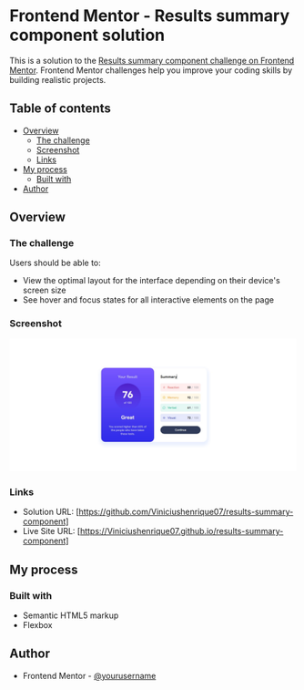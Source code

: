 # Frontend Mentor - Results summary component solution

This is a solution to the [Results summary component challenge on Frontend Mentor](https://www.frontendmentor.io/challenges/results-summary-component-CE_K6s0maV). Frontend Mentor challenges help you improve your coding skills by building realistic projects. 

## Table of contents

- [Overview](#overview)
  - [The challenge](#the-challenge)
  - [Screenshot](#screenshot)
  - [Links](#links)
- [My process](#my-process)
  - [Built with](#built-with)
- [Author](#author)

## Overview

### The challenge

Users should be able to:

- View the optimal layout for the interface depending on their device's screen size
- See hover and focus states for all interactive elements on the page

### Screenshot

![](./screenshot.jpg)


### Links

- Solution URL: [https://github.com/Viniciushenrique07/results-summary-component]
- Live Site URL: [https://Viniciushenrique07.github.io/results-summary-component]

## My process

### Built with

- Semantic HTML5 markup
- Flexbox


## Author

- Frontend Mentor - [@yourusername](https://www.frontendmentor.io/profile/Viniciushenrique07)
